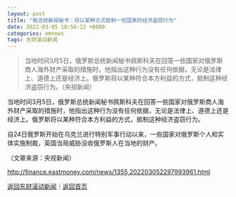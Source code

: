 ```yaml
---
layout: post
title: "俄总统新闻秘书：将以某种方式抵制一些国家的经济盗窃行为"
date: 2022-03-05 18:56:12 +0800
categories: emnews
tags: 东财滚动新闻
---
```

> 当地时间3月5日，俄罗斯总统新闻秘书佩斯科夫在回答一些国家对俄罗斯商人海外财产采取的措施时，他指出这种行为没有任何依据，无论是法律上、道德上还是经济上。俄罗斯将以某种符合本方利益的方式，抵制这种经济盗窃行为。（央视新闻）

<p>当地时间3月5日，俄罗斯总统新闻秘书佩斯科夫在回答一些国家对俄罗斯商人海外财产采取的措施时，他指出这种行为没有任何依据，无论是法律上、道德上还是经济上。俄罗斯将以某种符合本方利益的方式，抵制这种经济盗窃行为。</p>
 <p>自24日俄罗斯开始在乌克兰进行特别军事行动以来，一些国家对俄罗斯个人和实体实施制裁，英国当局威胁没收俄罗斯人在当地的财产。</p><p class="em_media">（文章来源：央视新闻）</p>

<http://finance.eastmoney.com/news/1355,202203052297993961.html>

[返回东财滚动新闻](//finews.withounder.com/emnews/)｜[返回首页](//finews.withounder.com/)